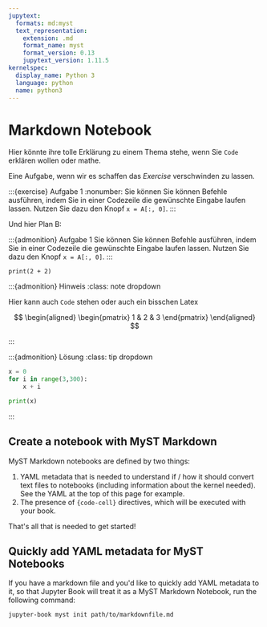 ```yaml
---
jupytext:
  formats: md:myst
  text_representation:
    extension: .md
    format_name: myst
    format_version: 0.13
    jupytext_version: 1.11.5
kernelspec:
  display_name: Python 3
  language: python
  name: python3
---
```


# Markdown Notebook

Hier könnte ihre tolle Erklärung zu einem Thema stehe, wenn Sie `Code` erklären wollen oder $\text{mathe}$.

Eine Aufgabe, wenn wir es schaffen das *Exercise* verschwinden zu lassen.

:::{exercise} Aufgabe 1
:nonumber:
Sie können Sie können Befehle ausführen, indem Sie in einer Codezeile die gewünschte Eingabe laufen lassen. Nutzen Sie dazu den Knopf `x = A[:, 0]`.
:::

Und hier Plan B:

:::{admonition} Aufgabe 1
Sie können Sie können Befehle ausführen, indem Sie in einer Codezeile die gewünschte Eingabe laufen lassen. Nutzen Sie dazu den Knopf `x = A[:, 0]`.
:::

```{code-cell}
print(2 + 2)
```

:::{admonition} Hinweis
:class: note dropdown

Hier kann auch `Code` stehen oder auch ein bisschen Latex 

$$
\begin{aligned}
    \begin{pmatrix} 1 & 2 & 3 \end{pmatrix}
\end{aligned}
$$

:::

:::{admonition} Lösung
:class: tip dropdown

``` python
x = 0
for i in range(3,300):
    x + i

print(x)
```
:::

## Create a notebook with MyST Markdown

MyST Markdown notebooks are defined by two things:

1. YAML metadata that is needed to understand if / how it should convert text files to notebooks (including information about the kernel needed).
   See the YAML at the top of this page for example.
2. The presence of `{code-cell}` directives, which will be executed with your book.

That's all that is needed to get started!

## Quickly add YAML metadata for MyST Notebooks

If you have a markdown file and you'd like to quickly add YAML metadata to it, so that Jupyter Book will treat it as a MyST Markdown Notebook, run the following command:

```
jupyter-book myst init path/to/markdownfile.md
```
